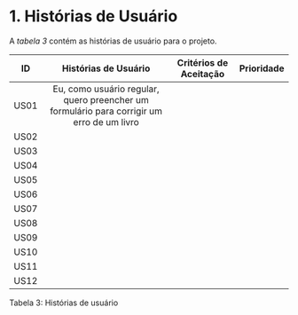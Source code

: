 # 1. Histórias de Usuário

A *tabela 3* contém as histórias de usuário para o projeto.

  ID  |       Histórias de Usuário       | Critérios de Aceitação | Prioridade
 -----|:----------------------------------:|:------------------------:|:-----------:
 US01 |Eu, como usuário regular, quero preencher um formulário para corrigir um erro de um livro||
 US02 |                                  |                        |
 US03 |                                  |                        |
 US04 |                                  |                        |
 US05 |                                  |                        |
 US06 |                                  |                        |     
 US07 |                                  |                        |
 US08 |                                  |                        |
 US09 |                                  |                        |
 US10 |                                  |                        |
 US11 |                                  |                        |
 US12 |                                  |                        |      

Tabela 3: Histórias de usuário
      
